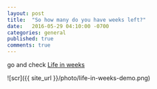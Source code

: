 ```yaml
---
layout: post
title:  "So how many do you have weeks left?"
date:   2016-05-29 04:10:00 -0700
categories: general
published: true
comments: true
---
```

go and check [Life in weeks][liw]

![scr]({{ site_url }}/photo/life-in-weeks-demo.png)


[liw]: http://localhost:4000/life-in-weeks/

